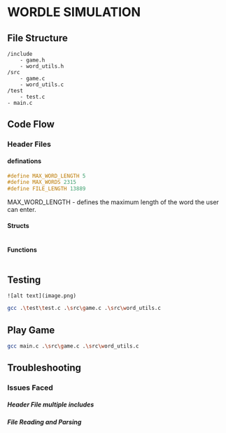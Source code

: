 # WORDLE SIMULATION

## File Structure
```
/include
    - game.h
    - word_utils.h
/src
    - game.c
    - word_utils.c
/test
    - test.c
- main.c

```

## Code Flow
### Header Files
#### definations

```cpp
#define MAX_WORD_LENGTH 5
#define MAX_WORDS 2315
#define FILE_LENGTH 13889
```

MAX_WORD_LENGTH - defines the maximum length of the word the user can enter.

#### Structs
```
```

#### Functions
```
```

## Testing
```
![alt text](image.png)
```

```bash
gcc .\test\test.c .\src\game.c .\src\word_utils.c
```

## Play Game
```bash
gcc main.c .\src\game.c .\src\word_utils.c
```

## Troubleshooting
### Issues Faced 
##### Header File multiple includes

##### File Reading and Parsing